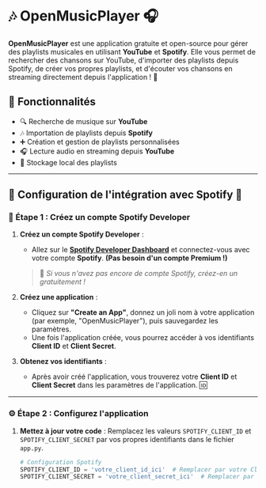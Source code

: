 # 🎶 OpenMusicPlayer 🎧

**OpenMusicPlayer** est une application gratuite et open-source pour gérer des playlists musicales en utilisant **YouTube** et **Spotify**. Elle vous permet de rechercher des chansons sur YouTube, d'importer des playlists depuis Spotify, de créer vos propres playlists, et d'écouter vos chansons en streaming directement depuis l'application ! 🎵

## 🚀 Fonctionnalités
- 🔍 Recherche de musique sur **YouTube**
- 🎶 Importation de playlists depuis **Spotify**
- ➕ Création et gestion de playlists personnalisées
- 🎧 Lecture audio en streaming depuis **YouTube**
- 💾 Stockage local des playlists

---

## 📑 Configuration de l'intégration avec **Spotify** 🎵

### 🎯 Étape 1 : Créez un compte **Spotify Developer**

1. **Créez un compte Spotify Developer** :
   - Allez sur le [**Spotify Developer Dashboard**](https://developer.spotify.com/dashboard) et connectez-vous avec votre compte **Spotify**. **(Pas besoin d'un compte Premium !)**
   
   > 🌟 *Si vous n'avez pas encore de compte Spotify, créez-en un gratuitement !*

2. **Créez une application** :
   - Cliquez sur **"Create an App"**, donnez un joli nom à votre application (par exemple, "OpenMusicPlayer"), puis sauvegardez les paramètres.
   - Une fois l'application créée, vous pourrez accéder à vos identifiants **Client ID** et **Client Secret**.

3. **Obtenez vos identifiants** :
   - Après avoir créé l'application, vous trouverez votre **Client ID** et **Client Secret** dans les paramètres de l'application. 🆔

---

### ⚙️ Étape 2 : Configurez l'application

1. **Mettez à jour votre code** :
   Remplacez les valeurs `SPOTIFY_CLIENT_ID` et `SPOTIFY_CLIENT_SECRET` par vos propres identifiants dans le fichier `app.py`.

   ```python
   # Configuration Spotify
   SPOTIFY_CLIENT_ID = 'votre_client_id_ici'  # Remplacer par votre Client ID
   SPOTIFY_CLIENT_SECRET = 'votre_client_secret_ici'  # Remplacer par votre Client Secret
